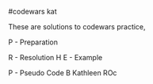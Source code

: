 #codewars kat
 
These are solutions to codewars practice, 

P - Preparation

R - Resolution 
H
E - Example

P - Pseudo Code 
B
Kathleen ROc
  

